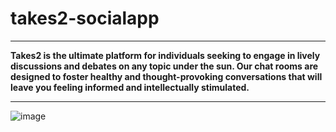 # **takes2-socialapp**

---

**Takes2 is the ultimate platform for individuals seeking to engage in lively discussions and debates on any topic under the sun. Our chat rooms are designed to foster healthy and thought-provoking conversations that will leave you feeling informed and intellectually stimulated.**

---

![image](https://github.com/user-attachments/assets/f5b11fb5-1a63-40d2-88a9-18b609d5fbdd)


